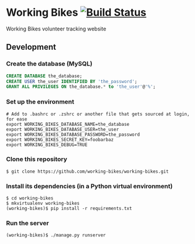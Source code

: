 # Working Bikes [![Build Status](https://travis-ci.org/working-bikes/working-bikes.svg)](https://travis-ci.org/working-bikes/working-bikes)
Working Bikes volunteer tracking website

## Development

### Create the database (MySQL)
```sql
CREATE DATABASE the_database;
CREATE USER the_user IDENTIFIED BY 'the_password';
GRANT ALL PRIVILEGES ON the_database.* to 'the_user'@'%';
```

### Set up the environment
```shell
# Add to .bashrc or .zshrc or another file that gets sourced at login, for ease
export WORKING_BIKES_DATABASE_NAME=the_database
export WORKING_BIKES_DATABASE_USER=the_user
export WORKING_BIKES_DATABASE_PASSWORD=the_password
export WORKING_BIKES_SECRET_KEY=foobarbaz
export WORKING_BIKES_DEBUG=TRUE
```

### Clone this repository
```shell
$ git clone https://github.com/working-bikes/working-bikes.git
```
### Install its dependencies (in a Python virtual environment)
```shell
$ cd working-bikes
$ mkvirtualenv working-bikes
(working-bikes)$ pip install -r requirements.txt
```

### Run the server
```shell
(working-bikes)$ ./manage.py runserver
```
